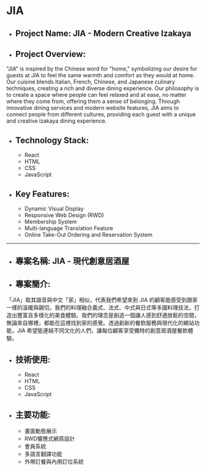 # JIA

* ## Project Name: JIA - Modern Creative Izakaya
* ## Project Overview:
"JIA" is inspired by the Chinese word for "home," symbolizing our desire for guests at JIA to feel the same warmth and comfort as they would at home. Our cuisine blends Italian, French, Chinese, and Japanese culinary techniques, creating a rich and diverse dining experience. Our philosophy is to create a space where people can feel relaxed and at ease, no matter where they come from, offering them a sense of belonging. Through innovative dining services and modern website features, JIA aims to connect people from different cultures, providing each guest with a unique and creative izakaya dining experience.

* ## Technology Stack:
    * React
    * HTML
    * CSS
    * JavaScript 
* ## Key Features:
    * Dynamic Visual Display
    * Responsive Web Design (RWD)
    * Membership System
    * Multi-language Translation Feature
    * Online Take-Out Ordering and Reservation System

<hr>

* ## 專案名稱: JIA - 現代創意居酒屋

* ## 專案簡介:
 「JIA」取其諧音與中文「家」相似，代表我們希望來到 JIA 的顧客能感受到跟家一樣的溫暖與親切。我們的料理融合義式、法式、中式與日式等多國料理技法，打造出豐富且多樣化的美食體驗。我們的理念是創造一個讓人感到舒適放鬆的空間，無論來自哪裡，都能在這裡找到家的感覺。透過創新的餐飲服務與現代化的網站功能，JIA 希望能連結不同文化的人們，讓每位顧客享受獨特的創意居酒屋餐飲體驗。
* ## 技術使用:
    * React
    * HTML
    * CSS
    * JavaScript
* ## 主要功能:  
    * 畫面動態展示
    * RWD響應式網頁設計
    * 會員系統
    * 多語言翻譯功能
    * 外帶訂餐與內用訂位系統




